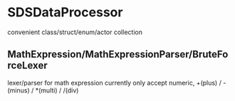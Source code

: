 # SDSDataProcessor

convenient class/struct/enum/actor collection

## MathExpression/MathExpressionParser/BruteForceLexer

lexer/parser for math expression 
currently only accept numeric, +(plus) / -(minus) / *(multi) / /(div)

